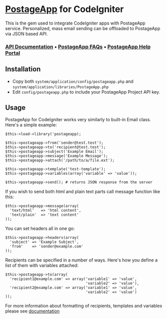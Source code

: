 [PostageApp](http://postageapp.com) for CodeIgniter
===================================================

This is the gem used to integrate CodeIgniter apps with PostageApp service.
Personalized, mass email sending can be offloaded to PostageApp via JSON based API.

### [API Documentation](http://help.postageapp.com/faqs/api) &bull; [PostageApp FAQs](http://help.postageapp.com/faqs) &bull; [PostageApp Help Portal](http://help.postageapp.com)

Installation
------------
 - Copy both `system/application/config/postageapp.php` and `system/application/libraries/PostageApp.php`
 - Edit `config/postageapp.php` to include your PostageApp Project API key.

Usage
-----
PostageApp for CodeIgniter works very similarly to built-in Email class. Here's a simple example:

    $this->load->library('postageapp);
    
    $this->postageapp->from('sender@test.test');
    $this->postageapp->to('recipient@test.test');
    $this->postageapp->subject('Example Email');
    $this->postageapp->message('Example Message');
    $this->postageapp->attach('/path/to/a/file.ext');
    
    $this->postageapp->template('test-template');
    $this->postageapp->variables(array('variable' => 'value'));
    
    $this->postageapp->send(); # returns JSON response from the server

If you wish to send both html and plain text parts call message function like this:
    
    $this->postageapp->message(array(
      'text/html'   => 'html content',
      'text/plain'  => 'text content'
    ));
    
You can set headers all in one go:

    $this->postageapp->headers(array(
      'subject' => 'Example Subject',
      'from'    => 'sender@example.com'
    ));
    
Recipients can be specified in a number of ways. Here's how you define a list of them with variables attached:

    $this->postageapp->to(array(
      'recipient1@example.com' => array('variable1' => 'value',
                                        'variable2' => 'value'),
      'recipient2@example.com' => array('variable1' => 'value',
                                        'variable2' => 'value')
    ));
    
For more information about formatting of recipients, templates and variables please see [documentation](http://help.postageapp.com/faqs)
